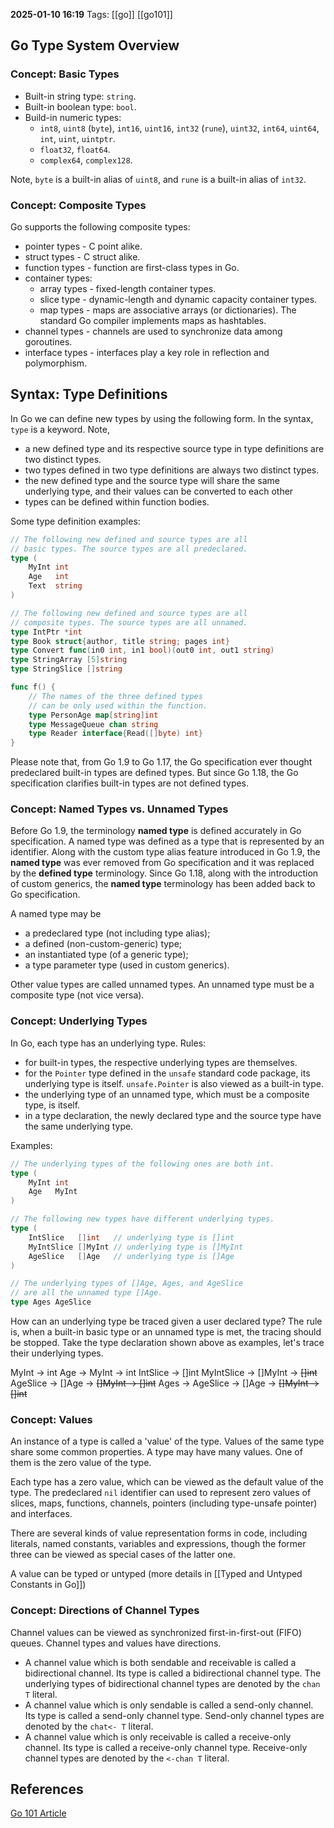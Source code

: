 **2025-01-10 16:19**
Tags: [[go]] [[go101]]

## Go Type System Overview
### Concept: Basic Types
- Built-in string type: `string`.
- Built-in boolean type: `bool`.
- Build-in numeric types:
	- `int8`, `uint8` (`byte`), `int16`, `uint16`, `int32` (`rune`), `uint32`, `int64`, `uint64`, `int`, `uint`, `uintptr`.
	- `float32`, `float64`.
	- `complex64`, `complex128`.

Note, `byte` is a built-in alias of `uint8`, and `rune` is a built-in alias of `int32`. 

### Concept: Composite Types
Go supports the following composite types:
- pointer types - C point alike.
- struct types - C struct alike.
- function types - function are first-class types in Go.
- container types:
	- array types - fixed-length container types.
	- slice type - dynamic-length and dynamic capacity container types.
	- map types - maps are associative arrays (or dictionaries). The standard Go compiler implements maps as hashtables.
- channel types - channels are used to synchronize data among goroutines.
- interface types - interfaces play a key role in reflection and polymorphism.

## Syntax: Type Definitions
In Go we can define new types by using the following form. In the syntax, `type` is a keyword.
Note,
- a new defined type and its respective source type in type definitions are two distinct types.
- two types defined in two type definitions are always two distinct types.
- the new defined type and the source type will share the same underlying type, and their values can be converted to each other
- types can be defined within function bodies.

Some type definition examples: 

```go
// The following new defined and source types are all
// basic types. The source types are all predeclared.
type (
	MyInt int
	Age   int
	Text  string
)

// The following new defined and source types are all
// composite types. The source types are all unnamed.
type IntPtr *int
type Book struct{author, title string; pages int}
type Convert func(in0 int, in1 bool)(out0 int, out1 string)
type StringArray [5]string
type StringSlice []string

func f() {
	// The names of the three defined types
	// can be only used within the function.
	type PersonAge map[string]int
	type MessageQueue chan string
	type Reader interface{Read([]byte) int}
}
```

Please note that, from Go 1.9 to Go 1.17, the Go specification ever thought predeclared built-in types are defined types. But since Go 1.18, the Go specification clarifies built-in types are not defined types.

### Concept: Named Types vs. Unnamed Types
Before Go 1.9, the terminology **named type** is defined accurately in Go specification. A named type was defined as a type that is represented by an identifier. Along with the custom type alias feature introduced in Go 1.9, the **named type** was ever removed from Go specification and it was replaced by the **defined type** terminology. Since Go 1.18, along with the introduction of custom generics, the **named type** terminology has been added back to Go specification.

A named type may be
- a predeclared type (not including type alias);
- a defined (non-custom-generic) type;
- an instantiated type (of a generic type);
- a type parameter type (used in custom generics).

Other value types are called unnamed types. An unnamed type must be a composite type (not vice versa).

### Concept: Underlying Types
In Go, each type has an underlying type. Rules:
- for built-in types, the respective underlying types are themselves.
- for the `Pointer` type defined in the `unsafe` standard code package, its underlying type is itself. `unsafe.Pointer` is also viewed as a built-in type.
- the underlying type of an unnamed type, which must be a composite type, is itself.
- in a type declaration, the newly declared type and the source type have the same underlying type.

Examples:

```go
// The underlying types of the following ones are both int.
type (
	MyInt int
	Age   MyInt
)

// The following new types have different underlying types.
type (
	IntSlice   []int   // underlying type is []int
	MyIntSlice []MyInt // underlying type is []MyInt
	AgeSlice   []Age   // underlying type is []Age
)

// The underlying types of []Age, Ages, and AgeSlice
// are all the unnamed type []Age.
type Ages AgeSlice
```

How can an underlying type be traced given a user declared type? The rule is, when a built-in basic type or an unnamed type is met, the tracing should be stopped. Take the type declaration shown above as examples, let's trace their underlying types.

MyInt → int
Age → MyInt → int
IntSlice → []int
MyIntSlice → []MyInt → ~~[]int~~
AgeSlice → []Age → ~~[]MyInt → []int~~
Ages → AgeSlice → []Age → ~~[]MyInt → []int~~

### Concept: Values
An instance of a type is called a 'value' of the type. Values of the same type share some common properties. A type may have many values. One of them is the zero value of the type.

Each type has a zero value, which can be viewed as the default value of the type. The predeclared `nil` identifier can used to represent zero values of slices, maps, functions, channels, pointers (including type-unsafe pointer) and interfaces.

There are several kinds of value representation forms in code, including literals, named constants, variables and expressions, though the former three can be viewed as special cases of the latter one.

A value can be typed or untyped (more details in [[Typed and Untyped Constants in Go]])

### Concept: Directions of Channel Types
Channel values can be viewed as synchronized first-in-first-out (FIFO) queues. Channel types and values have directions.
- A channel value which is both sendable and receivable is called a bidirectional channel. Its type is called a bidirectional channel type. The underlying types of bidirectional channel types are denoted by the `chan T` literal.
- A channel value which is only sendable is called a send-only channel. Its type is called a send-only channel type. Send-only channel types are denoted by the `chat<- T` literal.
- A channel value which is only receivable is called a receive-only channel. Its type is called a receive-only channel type. Receive-only channel types are denoted by the `<-chan T` literal.

## References
[Go 101 Article](https://go101.org/article/type-system-overview.html)

